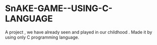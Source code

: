 # SnAKE-GAME--USING-C-LANGUAGE
A project , we have already seen and played in our childhood . Made it by using only C programming language.
